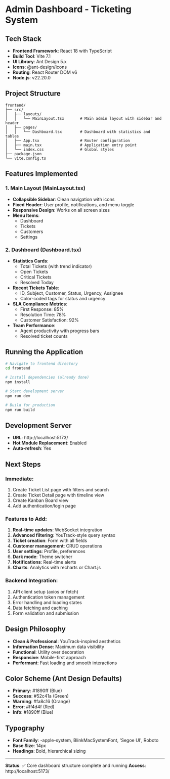 # Admin Dashboard - Ticketing System

## Tech Stack

- **Frontend Framework**: React 18 with TypeScript
- **Build Tool**: Vite 7.1
- **UI Library**: Ant Design 5.x
- **Icons**: @ant-design/icons
- **Routing**: React Router DOM v6
- **Node.js**: v22.20.0

## Project Structure

```
frontend/
├── src/
│   ├── layouts/
│   │   └── MainLayout.tsx       # Main admin layout with sidebar and header
│   ├── pages/
│   │   └── Dashboard.tsx        # Dashboard with statistics and tables
│   ├── App.tsx                  # Router configuration
│   ├── main.tsx                 # Application entry point
│   └── index.css                # Global styles
├── package.json
└── vite.config.ts
```

## Features Implemented

### 1. Main Layout (MainLayout.tsx)

- **Collapsible Sidebar**: Clean navigation with icons
- **Fixed Header**: User profile, notifications, and menu toggle
- **Responsive Design**: Works on all screen sizes
- **Menu Items**:
  - Dashboard
  - Tickets
  - Customers
  - Settings

### 2. Dashboard (Dashboard.tsx)

- **Statistics Cards**:
  - Total Tickets (with trend indicator)
  - Open Tickets
  - Critical Tickets
  - Resolved Today
- **Recent Tickets Table**:
  - ID, Subject, Customer, Status, Urgency, Assignee
  - Color-coded tags for status and urgency
- **SLA Compliance Metrics**:
  - First Response: 85%
  - Resolution Time: 78%
  - Customer Satisfaction: 92%
- **Team Performance**:
  - Agent productivity with progress bars
  - Resolved ticket counts

## Running the Application

```bash
# Navigate to frontend directory
cd frontend

# Install dependencies (already done)
npm install

# Start development server
npm run dev

# Build for production
npm run build
```

## Development Server

- **URL**: http://localhost:5173/
- **Hot Module Replacement**: Enabled
- **Auto-refresh**: Yes

## Next Steps

### Immediate:

1. Create Ticket List page with filters and search
2. Create Ticket Detail page with timeline view
3. Create Kanban Board view
4. Add authentication/login page

### Features to Add:

1. **Real-time updates**: WebSocket integration
2. **Advanced filtering**: YouTrack-style query syntax
3. **Ticket creation**: Form with all fields
4. **Customer management**: CRUD operations
5. **User settings**: Profile, preferences
6. **Dark mode**: Theme switcher
7. **Notifications**: Real-time alerts
8. **Charts**: Analytics with recharts or Chart.js

### Backend Integration:

1. API client setup (axios or fetch)
2. Authentication token management
3. Error handling and loading states
4. Data fetching and caching
5. Form validation and submission

## Design Philosophy

- **Clean & Professional**: YouTrack-inspired aesthetics
- **Information Dense**: Maximum data visibility
- **Functional**: Utility over decoration
- **Responsive**: Mobile-first approach
- **Performant**: Fast loading and smooth interactions

## Color Scheme (Ant Design Defaults)

- **Primary**: #1890ff (Blue)
- **Success**: #52c41a (Green)
- **Warning**: #fa8c16 (Orange)
- **Error**: #ff4d4f (Red)
- **Info**: #1890ff (Blue)

## Typography

- **Font Family**: -apple-system, BlinkMacSystemFont, 'Segoe UI', Roboto
- **Base Size**: 14px
- **Headings**: Bold, hierarchical sizing

---

**Status**: ✅ Core dashboard structure complete and running
**Access**: http://localhost:5173/
